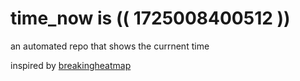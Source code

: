 # time_now is (( 1725008400512 ))

an automated repo that shows the currnent time

inspired by [breakingheatmap](https://github.com/breakingheatmap/breakingheatmap)